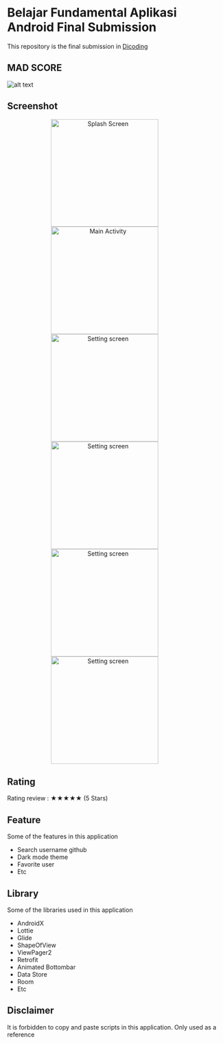 # Belajar Fundamental Aplikasi Android Final Submission

This repository is the final submission in [Dicoding](https://www.dicoding.com/academies/14)

## MAD SCORE
![alt text](https://github.com/MhmmdRFadhil/BFAA-Final-Submission/blob/master/Screenshot/summary.png)

## Screenshot
<p align="center">
  <img src="/Screenshot/Splashscreen.jpg"
        alt="Splash Screen"    
        style="margin-right: 50px;"    
        width="250" />
  <img src="/Screenshot/Home.jpg"
        alt="Main Activity"    
        style="margin-right: 50px;"    
        width="250" />
  <img src="/Screenshot/Search.jpg"
        alt="Setting screen"    
        style="margin-right: 50px;"    
        width="250" />
  <img src="/Screenshot/Favorite.jpg"
        alt="Setting screen"    
        style="margin-right: 50px;"    
        width="250" />
  <img src="/Screenshot/Setting.jpg"
        alt="Setting screen"    
        style="margin-right: 50px;"    
        width="250" />
  <img src="/Screenshot/Detail.jpg"
        alt="Setting screen"    
        style="margin-right: 50px;"    
        width="250" />
</p>

## Rating
Rating review : ★★★★★ (5 Stars)

## Feature 
Some of the features in this application
- Search username github
- Dark mode theme
- Favorite user 
- Etc

## Library 
Some of the libraries used in this application
- AndroidX
- Lottie
- Glide
- ShapeOfView
- ViewPager2
- Retrofit
- Animated Bottombar
- Data Store
- Room
- Etc

## Disclaimer 
It is forbidden to copy and paste scripts in this application. Only used as a reference
